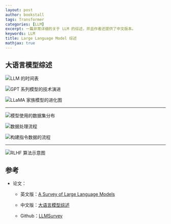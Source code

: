 ```yaml
---
layout: post
author: bookstall
tags: Transformer
categories: [LLM]
excerpt: 一篇非常详细的关于 LLM 的综述，并且作者还提供了中文版本。
keywords: LLM
title: Large Language Model 综述
mathjax: true
---
```


## 大语言模型综述

![LLM 的时间表](https://github.com/RUCAIBox/LLMSurvey/raw/main/assets/LLMs-0623-final.png)

![GPT 系列模型的技术演进](https://github.com/RUCAIBox/LLMSurvey/raw/main/assets/gpt-series.png)

![LLaMA 家族模型的进化图](https://github.com/RUCAIBox/LLMSurvey/raw/main/assets/llama-0628-final.png)

---

![模型使用的数据集分布](https://img-blog.csdnimg.cn/5de32db3e3e84b2d88008ce8d3cc5a46.png#pic_center)

![数据处理流程](https://img-blog.csdnimg.cn/ba0895a351284a8aa7831d71eb010b3a.png#pic_center)

![构建指令数据的流程](https://img-blog.csdnimg.cn/361eb4f7e4cb44a78215e55ef29f5776.png#pic_center)

---

![RLHF 算法示意图](https://img-blog.csdnimg.cn/c924053a92a34cf69165b16065720da8.png)



## 参考

- 论文：
  
  - 英文版：[A Survey of Large Language Models](https://arxiv.org/abs/2303.18223)

  - 中文版：[大语言模型综述](https://github.com/RUCAIBox/LLMSurvey/blob/main/assets/LLM_Survey_Chinese.pdf)

  - Github：[LLMSurvey](https://github.com/RUCAIBox/LLMSurvey)

